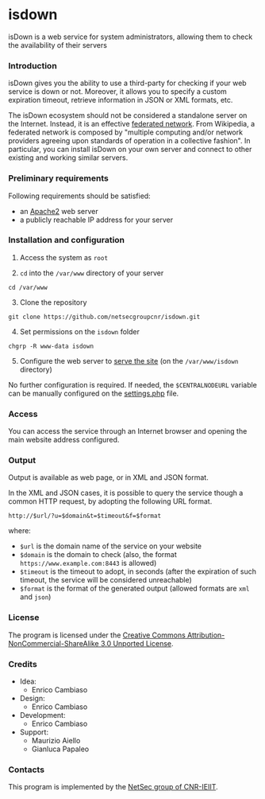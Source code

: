 # isdown

isDown is a web service for system administrators, allowing them to check the availability of their servers

### Introduction ###

isDown gives you the ability to use a third-party for checking if your web service is down or not.
Moreover, it allows you to specify a custom expiration timeout, retrieve information in JSON or XML formats, etc.

The isDown ecosystem should not be considered a standalone server on the Internet.
Instead, it is an effective [federated network](http://en.wikipedia.org/wiki/Federation_(information_technology)).
From Wikipedia, a federated network is composed by "multiple computing and/or network providers agreeing upon standards of operation in a collective fashion".
In particular, you can install isDown on your own server and connect to other existing and working similar servers.

### Preliminary requirements ###

Following requirements should be satisfied:
* an [Apache2](https://apache.org) web server
* a publicly reachable IP address for your server

### Installation and configuration ###

1. Access the system as `root`

2. `cd` into the `/var/www` directory of your server
```
cd /var/www
```

3. Clone the repository
```
git clone https://github.com/netsecgroupcnr/isdown.git
```

4. Set permissions on the `isdown` folder
```
chgrp -R www-data isdown
```

5. Configure the web server to [serve the site](https://httpd.apache.org/docs/2.4/vhosts/examples.html) (on the `/var/www/isdown` directory)

No further configuration is required.
If needed, the `$CENTRALNODEURL` variable can be manually configured on the [settings.php](https://github.com/netsecgroupcnr/isdown/blob/master/inc/settings.php) file.

### Access ###

You can access the service through an Internet browser and opening the main website address configured.

### Output ###

Output is available as web page, or in XML and JSON format.

In the XML and JSON cases, it is possible to query the service though a common HTTP request, by adopting the following URL format.
```
http://$url/?u=$domain&t=$timeout&f=$format
```

where:
* `$url` is the domain name of the service on your website
* `$domain` is the domain to check (also, the format `https://www.example.com:8443` is allowed)
* `$timeout` is the timeout to adopt, in seconds (after the expiration of such timeout, the service will be considered unreachable)
* `$format` is the format of the generated output (allowed formats are `xml` and `json`)

### License ###

The program is licensed under the [Creative Commons Attribution-NonCommercial-ShareAlike 3.0 Unported License](http://creativecommons.org/licenses/by-nc-sa/3.0/).

### Credits ###

* Idea:
  * Enrico Cambiaso
* Design:
  * Enrico Cambiaso
* Development:
  * Enrico Cambiaso
* Support:
  * Maurizio Aiello
  * Gianluca Papaleo

### Contacts ###

This program is implemented by the [NetSec group of CNR-IEIIT](http://www.netsec.ieiit.cnr.it).
